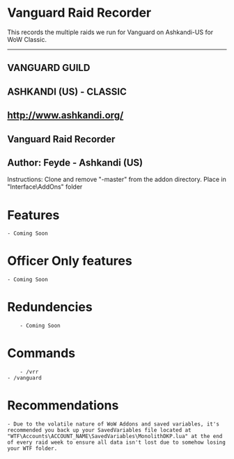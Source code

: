 # Vanguard Raid Recorder
This records the multiple raids we run for Vanguard on Ashkandi-US for WoW Classic.

---

## VANGUARD GUILD
## ASHKANDI (US) - CLASSIC
## http://www.ashkandi.org/
## Vanguard Raid Recorder
## Author: Feyde - Ashkandi (US)

Instructions: Clone and remove "-master" from the addon directory. Place in "Interface\AddOns" folder   
  
# Features
	- Coming Soon
  
# Officer Only features  
	- Coming Soon
  
# Redundencies  
		- Coming Soon
  
# Commands  
		- /vrr
    - /vanguard
    
# Recommendations  
	- Due to the volatile nature of WoW Addons and saved variables, it's recommended you back up your SavedVariables file located at "WTF\Accounts\ACCOUNT_NAME\SavedVariables\MonolithDKP.lua" at the end of every raid week to ensure all data isn't lost due to somehow losing your WTF folder.  
